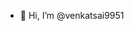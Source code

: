 - 👋 Hi, I’m @venkatsai9951


<!---
venkatsai9951/venkatsai9951 is a ✨ special ✨ repository because its `README.md` (this file) appears on your GitHub profile.
You can click the Preview link to take a look at your changes.
--->
